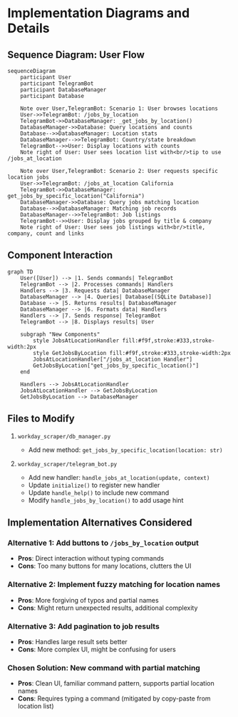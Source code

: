 # Implementation Diagrams and Details

## Sequence Diagram: User Flow

```mermaid
sequenceDiagram
    participant User
    participant TelegramBot
    participant DatabaseManager
    participant Database
    
    Note over User,TelegramBot: Scenario 1: User browses locations
    User->>TelegramBot: /jobs_by_location
    TelegramBot->>DatabaseManager: _get_jobs_by_location()
    DatabaseManager->>Database: Query locations and counts
    Database-->>DatabaseManager: Location stats
    DatabaseManager-->>TelegramBot: Country/state breakdown
    TelegramBot-->>User: Display locations with counts
    Note right of User: User sees location list with<br/>tip to use /jobs_at_location
    
    Note over User,TelegramBot: Scenario 2: User requests specific location jobs
    User->>TelegramBot: /jobs_at_location California
    TelegramBot->>DatabaseManager: get_jobs_by_specific_location("California")
    DatabaseManager->>Database: Query jobs matching location
    Database-->>DatabaseManager: Matching job records
    DatabaseManager-->>TelegramBot: Job listings
    TelegramBot-->>User: Display jobs grouped by title & company
    Note right of User: User sees job listings with<br/>title, company, count and links
```

## Component Interaction

```mermaid
graph TD
    User([User]) --> |1. Sends commands| TelegramBot
    TelegramBot --> |2. Processes commands| Handlers
    Handlers --> |3. Requests data| DatabaseManager
    DatabaseManager --> |4. Queries| Database[(SQLite Database)]
    Database --> |5. Returns results| DatabaseManager
    DatabaseManager --> |6. Formats data| Handlers
    Handlers --> |7. Sends response| TelegramBot
    TelegramBot --> |8. Displays results| User
    
    subgraph "New Components"
        style JobsAtLocationHandler fill:#f9f,stroke:#333,stroke-width:2px
        style GetJobsByLocation fill:#f9f,stroke:#333,stroke-width:2px
        JobsAtLocationHandler["/jobs_at_location Handler"]
        GetJobsByLocation["get_jobs_by_specific_location()"]
    end
    
    Handlers --> JobsAtLocationHandler
    JobsAtLocationHandler --> GetJobsByLocation
    GetJobsByLocation --> DatabaseManager
```

## Files to Modify

1. `workday_scraper/db_manager.py`
   - Add new method: `get_jobs_by_specific_location(location: str)`

2. `workday_scraper/telegram_bot.py`
   - Add new handler: `handle_jobs_at_location(update, context)`
   - Update `initialize()` to register new handler
   - Update `handle_help()` to include new command
   - Modify `handle_jobs_by_location()` to add usage hint

## Implementation Alternatives Considered

### Alternative 1: Add buttons to `/jobs_by_location` output
- **Pros**: Direct interaction without typing commands
- **Cons**: Too many buttons for many locations, clutters the UI

### Alternative 2: Implement fuzzy matching for location names
- **Pros**: More forgiving of typos and partial names
- **Cons**: Might return unexpected results, additional complexity

### Alternative 3: Add pagination to job results
- **Pros**: Handles large result sets better
- **Cons**: More complex UI, might be confusing for users

### Chosen Solution: New command with partial matching
- **Pros**: Clean UI, familiar command pattern, supports partial location names
- **Cons**: Requires typing a command (mitigated by copy-paste from location list)